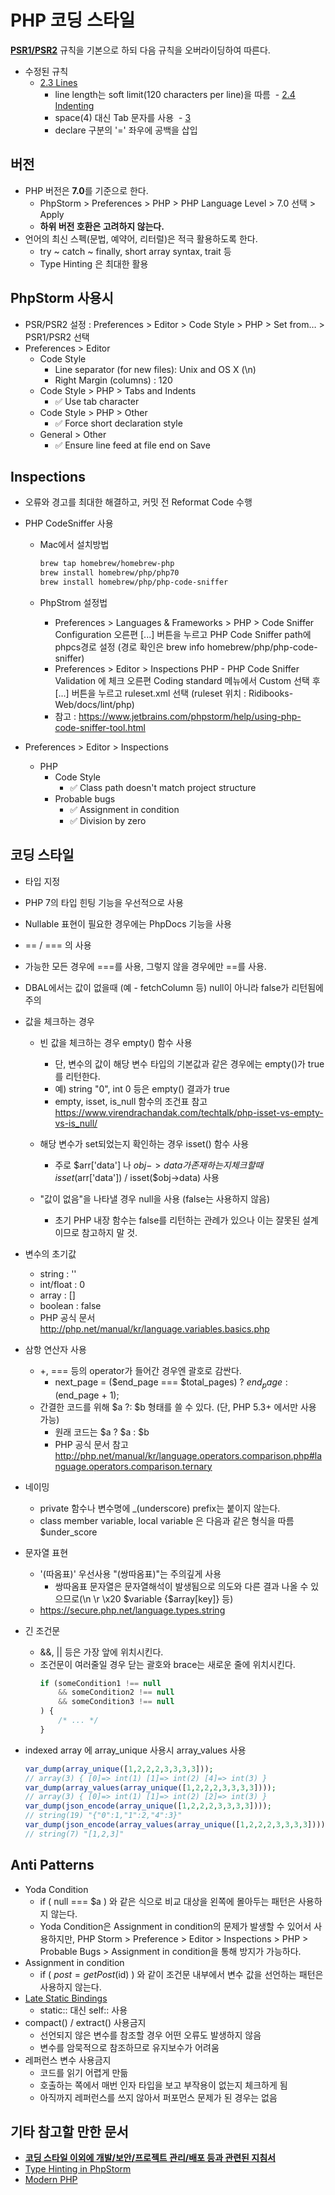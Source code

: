 # PHP 코딩 스타일

**[PSR1/PSR2](http://www.php-fig.org/)** 규칙을 기본으로 하되 다음 규칙을 오버라이딩하여 따른다.

- 수정된 규칙
  - [2.3 Lines](https://github.com/php-fig/fig-standards/blob/master/proposed/extended-coding-style-guide.md#23-lines)
    - line length는 soft limit(120 characters per line)을 따름
  - [2.4 Indenting](https://github.com/php-fig/fig-standards/blob/master/proposed/extended-coding-style-guide.md#24-indenting)
    - space(4) 대신 Tab 문자를 사용
  - [3](https://github.com/php-fig/fig-standards/blob/master/proposed/extended-coding-style-guide.md#3-declare-statements-namespace-and-use-declarations)
    - declare 구분의 '=' 좌우에 공백을 삽입


## 버전
- PHP 버전은 **7.0**를 기준으로 한다.
    - PhpStorm > Preferences > PHP > PHP Language Level > 7.0 선택 > Apply
    - __하위 버전 호환은 고려하지 않는다.__
- 언어의 최신 스펙(문법, 예약어, 리터럴)은 적극 활용하도록 한다.
    - try ~ catch ~ finally, short array syntax, trait 등
    - Type Hinting 은 최대한 활용


## PhpStorm 사용시
- PSR/PSR2 설정 : Preferences > Editor > Code Style > PHP > Set from… > PSR1/PSR2 선택
- Preferences > Editor
  - Code Style
    - Line separator (for new files): Unix and OS X (\n)
    - Right Margin (columns) : 120
  - Code Style > PHP > Tabs and Indents
    - ✅ Use tab character
  - Code Style > PHP > Other
    - ✅ Force short declaration style
  - General > Other
    - ✅ Ensure line feed at file end on Save
    
## Inspections
- 오류와 경고를 최대한 해결하고, 커밋 전 Reformat Code 수행
- PHP CodeSniffer 사용
  - Mac에서 설치방법
  
    ```bash
    brew tap homebrew/homebrew-php
    brew install homebrew/php/php70
    brew install homebrew/php/php-code-sniffer
    ```
    
  - PhpStrom 설정법
    - Preferences > Languages & Frameworks > PHP > Code Sniffer
      Configuration 오른편 [...] 버튼을 누르고 PHP Code Sniffer path에 phpcs경로 설정
      (경로 확인은 brew info homebrew/php/php-code-sniffer)
    - Preferences > Editor > Inspections
      PHP - PHP Code Sniffer Validation 에 체크
      오른편 Coding standard 메뉴에서 Custom 선택 후 [...] 버튼을 누르고 ruleset.xml 선택
      (ruleset 위치 : Ridibooks-Web/docs/lint/php)
    - 참고 : https://www.jetbrains.com/phpstorm/help/using-php-code-sniffer-tool.html
 
- Preferences > Editor > Inspections
  - PHP
    - Code Style 
      - ✅ Class path doesn't match project structure
    - Probable bugs
      - ✅ Assignment in condition
      - ✅ Division by zero


## 코딩 스타일

- 타입 지정
 - PHP 7의 타입 힌팅 기능을 우선적으로 사용
 - Nullable 표현이 필요한 경우에는 PhpDocs 기능을 사용

- == / === 의 사용
 - 가능한 모든 경우에 ===를 사용, 그렇지 않을 경우에만 ==를 사용.
 - DBAL에서는 값이 없을때 (예 - fetchColumn 등) null이 아니라 false가 리턴됨에 주의

- 값을 체크하는 경우
  - 빈 값을 체크하는 경우 empty() 함수 사용
    - 단, 변수의 값이 해당 변수 타입의 기본값과 같은 경우에는 empty()가 true를 리턴한다.
    - 예) string "0", int 0 등은 empty() 결과가 true
    - empty, isset, is_null 함수의 조건표 참고 https://www.virendrachandak.com/techtalk/php-isset-vs-empty-vs-is_null/

  - 해당 변수가 set되었는지 확인하는 경우 isset() 함수 사용
    - 주로 $arr['data'] 나 $obj->data가 존재하는지 체크할 때 isset($arr['data']) / isset($obj->data) 사용
  - "값이 없음"을 나타낼 경우 null을 사용 (false는 사용하지 않음)
    - 초기 PHP 내장 함수는 false를 리턴하는 관례가 있으나 이는 잘못된 설계이므로 참고하지 말 것.

- 변수의 초기값
  - string : ''
  - int/float : 0
  - array : []
  - boolean : false
  - PHP 공식 문서 http://php.net/manual/kr/language.variables.basics.php

- 삼항 연산자 사용
  - +, === 등의 operator가 들어간 경우엔 괄호로 감싼다.
    - next_page = ($end_page === $total_pages) ? $end_page : ($end_page + 1);
  - 간결한 코드를 위해 $a ?: $b 형태를 쓸 수 있다. (단, PHP 5.3+ 에서만 사용 가능)
    - 원래 코드는 $a ? $a : $b
    - PHP 공식 문서 참고 http://php.net/manual/kr/language.operators.comparison.php#language.operators.comparison.ternary
 
- 네이밍
  - private 함수나 변수명에 _(underscore) prefix는 붙이지 않는다.
  - class member variable, local variable 은 다음과 같은 형식을 따름 $under_score

- 문자열 표현
  - '(따옴표)' 우선사용 "(쌍따옴표)"는 주의깊게 사용
    - 쌍따옴표 문자열은 문자열해석이 발생됨으로 의도와 다른 결과 나올 수 있으므로(\n \r \x20 $variable {$array[key]} 등)
  - https://secure.php.net/language.types.string
 
- 긴 조건문
  - &&, || 등은 가장 앞에 위치시킨다.
  - 조건문이 여러줄일 경우 닫는 괄호와 brace는 새로운 줄에 위치시킨다.
    ```php
    if (someCondition1 !== null
        && someCondition2 !== null
        && someCondition3 !== null
    ) {
        /* ... */
    }
    ```

- indexed array 에 array_unique 사용시 array_values 사용
  ```php
  var_dump(array_unique([1,2,2,2,3,3,3,3]));
  // array(3) { [0]=> int(1) [1]=> int(2) [4]=> int(3) }
  var_dump(array_values(array_unique([1,2,2,2,3,3,3,3])));
  // array(3) { [0]=> int(1) [1]=> int(2) [2]=> int(3) }
  var_dump(json_encode(array_unique([1,2,2,2,3,3,3,3])));
  // string(19) "{"0":1,"1":2,"4":3}"
  var_dump(json_encode(array_values(array_unique([1,2,2,2,3,3,3,3]))));
  // string(7) "[1,2,3]"
  ```


## Anti Patterns
- Yoda Condition
  - if ( null === $a ) 와 같은 식으로 비교 대상을 왼쪽에 몰아두는 패턴은 사용하지 않는다.
  - Yoda Condition은 Assignment in condition의 문제가 발생할 수 있어서 사용하지만, PHP Storm > Preference > Editor > Inspections > PHP > Probable Bugs > Assignment in condition을 통해 방지가 가능하다.
- Assignment in condition
  - if ( $post = getPost($id) ) 와 같이 조건문 내부에서 변수 값을 선언하는 패턴은 사용하지 않는다.
- [Late Static Bindings](http://php.net/manual/kr/language.oop5.late-static-bindings.php)
  - static:: 대신 self:: 사용
- compact() / extract() 사용금지
  - 선언되지 않은 변수를 참조할 경우 어떤 오류도 발생하지 않음
  - 변수를 암묵적으로 참조하므로 유지보수가 어려움
- 레퍼런스 변수 사용금지
  - 코드를 읽기 어렵게 만듦
  - 호출하는 쪽에서 매번 인자 타입을 보고 부작용이 없는지 체크하게 됨
  - 아직까지 레퍼런스를 쓰지 않아서 퍼포먼스 문제가 된 경우는 없음


## 기타 참고할 만한 문서
- **[코딩 스타일 이외에 개발/보안/프로젝트 관리/배포 등과 관련된 지침서](http://www.phptherightway.com)**
- [Type Hinting in PhpStorm](https://blog.jetbrains.com/phpstorm/2016/07/php-7-support-in-phpstorm-2016-2/)
- [Modern PHP](http://www.slideshare.net/wan2land/modern-php-64855200)

